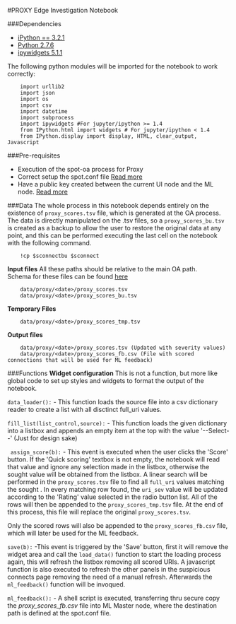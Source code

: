 #PROXY Edge Investigation Notebook

###Dependencies
- [iPython == 3.2.1](https://ipython.org/ipython-doc/3/index.html)
- [Python 2.7.6](https://www.python.org/download/releases/2.7.6/)
- [ipywidgets 5.1.1](https://ipywidgets.readthedocs.io/en/latest/user_install.html#with-pip)

The following python modules will be imported for the notebook to work correctly:    

        import urllib2
        import json
        import os
        import csv    
        import datetime  
        import subprocess 
        import ipywidgets #For jupyter/ipython >= 1.4  
        from IPython.html import widgets # For jupyter/ipython < 1.4  
        from IPython.display import display, HTML, clear_output, Javascript


###Pre-requisites
- Execution of the spot-oa process for Proxy
- Correct setup the spot.conf file [Read more](/wiki/Edit%20Solution%20Configuration)
- Have a public key created between the current UI node and the ML node. [Read more](/wiki/Configure%20User%20Accounts#configure-user-accounts)


###Data
The whole process in this notebook depends entirely on the existence of `proxy_scores.tsv` file, which is generated at the OA process.  
The data is directly manipulated on the .tsv files, so a `proxy_scores_bu.tsv` is created as a backup to allow the user to restore the original data at any point, 
and this can be performed executing the last cell on the notebook with the following command.

        !cp $sconnectbu $sconnect


**Input files**
All these paths should be relative to the main OA path.    
Schema for these files can be found [here](/spot-oa/oa/proxy)

        data/proxy/<date>/proxy_scores.tsv  
        data/proxy/<date>/proxy_scores_bu.tsv

**Temporary Files**

        data/proxy/<date>/proxy_scores_tmp.tsv

**Output files**

        data/proxy/<date>/proxy_scores.tsv (Updated with severity values)
        data/proxy/<date>/proxy_scores_fb.csv (File with scored connections that will be used for ML feedback)


###Functions
**Widget configuration**
This is not a function, but more like global code to set up styles and widgets to format the output of the notebook. 

`data_loader():` - This function loads the source file into a csv dictionary reader to create a list with all disctinct full_uri values. 
  
`fill_list(list_control,source):` - This function loads the given dictionary into a listbox and appends an empty item at the top with the value '--Select--' (Just for design sake)
   
` assign_score(b):` - This event is executed when the user clicks the 'Score' button. 
If the 'Quick scoring' textbox is not empty, the notebook will read that value and ignore any selection made in the listbox, otherwise the sought value will be obtained from the listbox.
A linear search will be performed in the `proxy_scores.tsv` file to find all `full_uri` values matching the sought .
In every matching row found, the `uri_sev` value will be updated according to the 'Rating' value selected in the radio button list. 
All of the rows will then be appended to the `proxy_scores_tmp.tsv` file. At the end of this process, this file will replace the original `proxy_scores.tsv`.  

Only the scored rows will also be appended to the `proxy_scores_fb.csv` file, which will later be used for the ML feedback.

`save(b):` -This event is triggered by the 'Save' button, first it will remove the widget area and call the `load_data()` function to start the loading process again, this will 
refresh the listbox removing all scored URIs.
A javascript function is also executed to refresh the other panels in the suspicious connects page removing the need of a manual refresh.
Afterwards the `ml_feedback()` function will be invoqued. 

`ml_feedback():` - A shell script is executed, transferring thru secure copy the _proxy_scores_fb.csv_ file into ML Master node, where the destination path is defined at the spot.conf file.
   